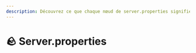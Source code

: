 ```yaml
---
description: Découvrez ce que chaque nœud de server.properties signifie.
---
```


# 🪨 Server.properties
